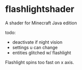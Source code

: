 # flashlightshader
A shader for Minecraft Java edition

todo:
- deactivate if night vision
- settings u can change
- entities glitched w/ flashlight

Flashlight spins too fast on x axis.